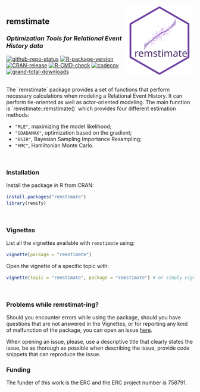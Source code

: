 <br />

<img align="right" width="185" src='man/figures/remstimate-logo.svg'>

## **remstimate** 

### _Optimization Tools for Relational Event History data_

<!-- badges: start -->
[![github-repo-status](https://www.repostatus.org/badges/latest/active.svg)](https://www.repostatus.org/#active)
[![R-package-version](https://img.shields.io/github/r-package/v/TilburgNetworkGroup/remstimate)](https://www.github.com/TilburgNetworkGroup/remstimate)
[![CRAN-release](https://www.r-pkg.org/badges/version/remstimate)](https://cran.r-project.org/package=remstimate)
[![R-CMD-check](https://github.com/TilburgNetworkGroup/remstimate/actions/workflows/check-standard.yaml/badge.svg)](https://github.com/TilburgNetworkGroup/remstimate/actions/workflows/check-standard.yaml)
[![codecov](https://codecov.io/gh/TilburgNetworkGroup/remstimate/graph/badge.svg?token=8NZ4T6E4N9)](https://codecov.io/gh/TilburgNetworkGroup/remstimate)
[![grand-total-downloads](http://cranlogs.r-pkg.org/badges/grand-total/remstimate)](https://cran.r-project.org/package=remstimate)
<!-- badges: end -->

<br />
The `remstimate` package provides a set of functions that perform necessary calculations when modeling a Relational Event History. It can perform tie-oriented as well as actor-oriented modeling. The main function is `remstimate::remstimate()` which provides four different estimation methods: 

- `"MLE"`, maximizing the model likelihood;
- `"GDADAMAX"`, optimization based on the gradient;
- `"BSIR"`, Bayesian Sampling Importance Resampling;
- `"HMC"`, Hamiltonian Monte Carlo.

<br />

### Installation

Install the package in R from CRAN:

```r
install.packages("remstimate")
library(remify)
```
<br />

### Vignettes

List all the vignettes available with `remstimate` using:

```r
vignette(package = "remstimate") 
```

Open the vignette of a specific topic with:

```r
vignette(topic = "remstimate", package = "remstimate") # or simply vignette("remstimate") 
```
<br />

### Problems while remstimat-ing?

Should you encounter errors while using the package, should you have questions that are not answered in the Vignettes, or for reporting any kind of malfunction of the package, you can open an issue [here](https://github.com/TilburgNetworkGroup/remstimate/issues). 

When opening an issue, please, use a descriptive title that clearly states the issue, be as thorough as possible when describing the issue, provide code snippets that can reproduce the issue.
<br />

### Funding
The funder of this work is the ERC and the ERC project number is 758791.

